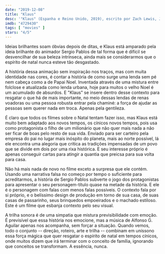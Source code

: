 ```yaml
---
date: "2019-12-08"
title: "Klaus"
desc: '"Klaus" (Espanha e Reino Unido, 2019), escrito por Zach Lewis, Jim Mahoney e Sergio Pablos, dirigido por Sergio Pablos e Carlos Martínez López, com Jason Schwartzman, Rashida Jones e Joan Cusack. Uma surpresa de Natal na Netflix.'
imdb: "4729430"
tags: [ "movies" ]
stars: "4/5"
---
```

Ideias brilhantes soam óbvias depois de ditas, e Klaus está amparado pela ideia brilhante do animador Sergio Pablos de tal forma que é difícil se desvencilhar de sua beleza intrínseca, ainda mais se considerarmos que o espírito de natal nunca esteve tão desgastado.

A história dessa animação sem inspiração nos traços, mas com muita identidade nas cores, é contar a história de como surge uma lenda sem pé nem cabeça como a de Papai Noel. Inventada através de uma mistura entre folclose e atualizada como lenda urbana, hoje para muitos o velho Noel é um acumulado de absurdos. E "Klaus" se insere dentro desse contexto para resgatar o que há de mais importante, no meio dessas lendas de renas voadoras ou uma pessoa robusta entrar pela chaminé: a força de ajudar as pessoas sem querer nada em troca. Apenas pela gentileza.

É claro que todos os filmes sobre o Natal tentam fazer isso, mas Klaus está muito bem adaptado aos novos tempos, os cínicos novos tempos, pois usa como protagonista o filho de um milionário que não quer mais nada a não ser ficar de boas pelo resto de sua vida. Enviado para ser carteiro pela empresa do pai no lugar mais inóspito do planeta, mais ao norte possível, lá ele encontra uma alegoria que critica as tradições impensadas de um povo que se divide em dois por uma rixa histórica. E seu interesse próprio é apenas conseguir cartas para atingir a quantia que preicsa para sua volta para casa.

Não há mais nada de novo no filme exceto a surpresa que ele contém. Usando uma narrativa falsa no começo por tempo o suficiente para acreditarmos, a história de Sergio Pablos subverte o jogo dos protagonistas para apresentar o seu personagem-título quase na metade da história. E ele é o personagem com falas com menos falas possíveis. O contexto fala por si próprio, e o belíssimo design de produção em torno de sua casa, de suas casas de passarinho, seus brinquedos empoeirados e o machado estiloso. Este é um filme que esbanja contexto pelo seu visual.

A trilha sonora é de uma simpatia que mistura previsibilidade com emoção. É previsível que essa história nos emocione, mas a música de Alfonso G. Aguilar apenas nos acompanha, sem forçar a situação. Quando vemos, todo o conjunto -- direção, roteiro, arte e trilha -- combinam em uníssono essa força mágica que quer resgatar o espírito de natal em tempos cínicos, onde muitos dizem que irá terminar com o conceito de família, ignorando que conceitos se transformam. A essência, nunca.
